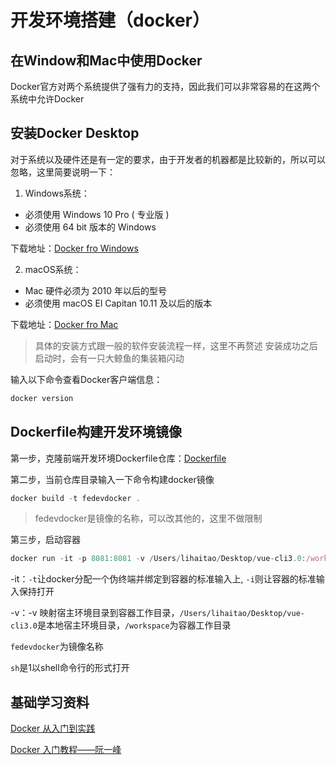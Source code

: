 # 开发环境搭建（docker）

## 在Window和Mac中使用Docker

Docker官方对两个系统提供了强有力的支持，因此我们可以非常容易的在这两个系统中允许Docker

## 安装Docker Desktop

对于系统以及硬件还是有一定的要求，由于开发者的机器都是比较新的，所以可以忽略，这里简要说明一下：

1. Windows系统：

* 必须使用 Windows 10 Pro ( 专业版 )
* 必须使用 64 bit 版本的 Windows

下载地址：[Docker fro Windows](https://hub.docker.com/editions/community/docker-ce-desktop-windows)

2. macOS系统：

* Mac 硬件必须为 2010 年以后的型号
* 必须使用 macOS El Capitan 10.11 及以后的版本

下载地址：[Docker fro Mac](https://hub.docker.com/editions/community/docker-ce-desktop-mac)

> 具体的安装方式跟一般的软件安装流程一样，这里不再赘述
> 安装成功之后启动时，会有一只大鲸鱼的集装箱闪动

输入以下命令查看Docker客户端信息：

```js
docker version
```

## Dockerfile构建开发环境镜像

第一步，克隆前端开发环境Dockerfile仓库：[Dockerfile](https://git.7moor.com/private-FE/docker)

第二步，当前仓库目录输入一下命令构建docker镜像

```js
docker build -t fedevdocker .
```
> fedevdocker是镜像的名称，可以改其他的，这里不做限制

第三步，启动容器

```js
docker run -it -p 8081:8081 -v /Users/lihaitao/Desktop/vue-cli3.0:/workspace fedevdocker sh
```
-it：`-t`让docker分配一个伪终端并绑定到容器的标准输入上, `-i`则让容器的标准输入保持打开

-v：-v 映射宿主环境目录到容器工作目录，`/Users/lihaitao/Desktop/vue-cli3.0`是本地宿主环境目录，`/workspace`为容器工作目录

`fedevdocker`为镜像名称

`sh`是1以shell命令行的形式打开

## 基础学习资料

[Docker 从入门到实践](https://yeasy.gitbooks.io/docker_practice/content/)

[Docker 入门教程——阮一峰](http://www.ruanyifeng.com/blog/2018/02/docker-tutorial.html)